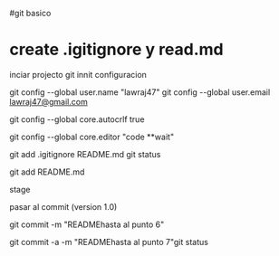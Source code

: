 #git basico 

# create .igitignore y read.md
 
 inciar projecto git innit
 configuracion 

git config --global user.name "lawraj47"
git config --global user.email lawraj47@gmail.com

git config --global core.autocrlf true

git config --global core.editor "code **wait"

git add .igitignore README.md
git status

git add README.md

stage 

pasar al commit (version 1.0)

git commit -m "READMEhasta al punto 6"

 git commit -a -m "READMEhasta al punto 7"git status
 